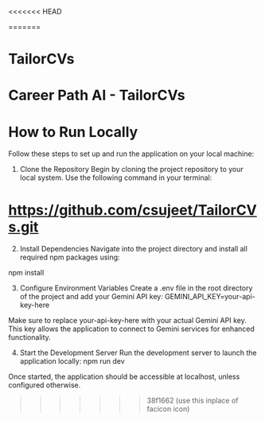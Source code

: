 <<<<<<< HEAD

=======
# TailorCVs
# Career Path AI - TailorCVs

# How to Run Locally

Follow these steps to set up and run the application on your local machine:

1. Clone the Repository
Begin by cloning the project repository to your local system. Use the following command in your terminal:

# https://github.com/csujeet/TailorCVs.git

2. Install Dependencies
Navigate into the project directory and install all required npm packages using:

npm install

3. Configure Environment Variables
Create a .env file in the root directory of the project and add your Gemini API key:
GEMINI_API_KEY=your-api-key-here

Make sure to replace your-api-key-here with your actual Gemini API key. This key allows the application to connect to Gemini services for enhanced functionality.


4. Start the Development Server
Run the development server to launch the application locally:
npm run dev


Once started, the application should be accessible at localhost, unless configured otherwise.
>>>>>>> 38f1662 (use this inplace of facicon icon)
